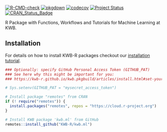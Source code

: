 [![R-CMD-check](https://github.com/KWB-R/kwb.ml/workflows/R-CMD-check/badge.svg)](https://github.com/KWB-R/kwb.ml/actions?query=workflow%3AR-CMD-check)
[![pkgdown](https://github.com/KWB-R/kwb.ml/workflows/pkgdown/badge.svg)](https://github.com/KWB-R/kwb.ml/actions?query=workflow%3Apkgdown)
[![codecov](https://codecov.io/github/KWB-R/kwb.ml/branch/main/graphs/badge.svg)](https://codecov.io/github/KWB-R/kwb.ml)
[![Project Status](https://img.shields.io/badge/lifecycle-experimental-orange.svg)](https://www.tidyverse.org/lifecycle/#experimental)
[![CRAN_Status_Badge](https://www.r-pkg.org/badges/version/kwb.ml)]()

R Package with Functions, Workflows and Tutorials
for Machine Learning at KWB.

## Installation

For details on how to install KWB-R packages checkout our [installation tutorial](https://kwb-r.github.io/kwb.pkgbuild/articles/install.html).

```r
### Optionally: specify GitHub Personal Access Token (GITHUB_PAT)
### See here why this might be important for you:
### https://kwb-r.github.io/kwb.pkgbuild/articles/install.html#set-your-github_pat

# Sys.setenv(GITHUB_PAT = "mysecret_access_token")

# Install package "remotes" from CRAN
if (! require("remotes")) {
  install.packages("remotes", repos = "https://cloud.r-project.org")
}

# Install KWB package 'kwb.ml' from GitHub
remotes::install_github("KWB-R/kwb.ml")
```
